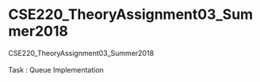 # CSE220_TheoryAssignment03_Summer2018 
CSE220_TheoryAssignment03_Summer2018 <br/> <br/>
Task : Queue Implementation
